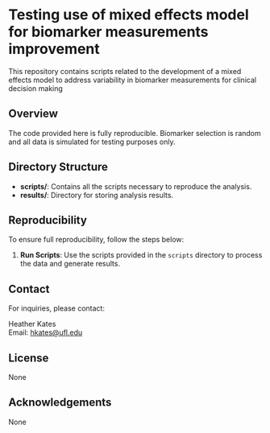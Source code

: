 # Testing use of mixed effects model for biomarker measurements improvement

This repository contains scripts related to the development of a mixed effects model to address variability in biomarker measurements for clinical decision making

## Overview

The code provided here is fully reproducible. Biomarker selection is random and all data is simulated for testing purposes only.

## Directory Structure

- **scripts/**: Contains all the scripts necessary to reproduce the analysis.
- **results/**: Directory for storing analysis results.

## Reproducibility

To ensure full reproducibility, follow the steps below:

1. **Run Scripts**: Use the scripts provided in the `scripts` directory to process the data and generate results.

## Contact

For inquiries, please contact:

Heather Kates  
Email: [hkates@ufl.edu](mailto:hkates@ufl.edu)

## License

None

## Acknowledgements

None

